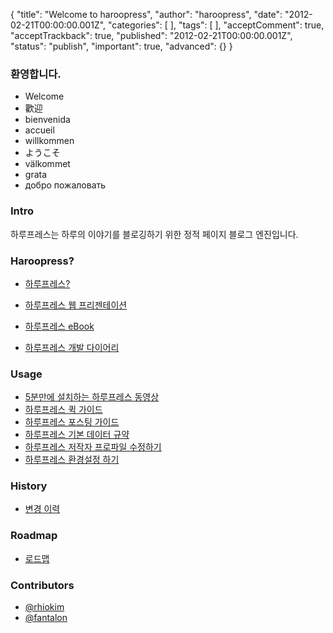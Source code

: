 {
    "title": "Welcome to haroopress",
    "author": "haroopress",
    "date": "2012-02-21T00:00:00.001Z",
    "categories": [
    ],
    "tags": [
    ],
    "acceptComment": true,
    "acceptTrackback": true,
    "published": "2012-02-21T00:00:00.001Z",
    "status": "publish",
    "important": true,
    "advanced": {}
}

### 환영합니다.
* Welcome
* 歡迎
* bienvenida
* accueil
* willkommen
* ようこそ
* välkommet
* grata
* добро пожаловать

### Intro
하루프레스는 하루의 이야기를 블로깅하기 위한 정적 페이지 블로그 엔진입니다.

### Haroopress?
* [하루프레스?](http://haroopress.com/about/)
* [하루프레스 웹 프리젠테이션](http://haroopress.com/slides/)

* [하루프레스 eBook](http://haroopress.com/book/)
* [하루프레스 개발 다이어리](http://haroopress.com/diary)

### Usage
* [5분만에 설치하는 하루프레스 동영상](http://haroopress.com/post/haroopress-install-guide-movie/)
* [하루프레스 퀵 가이드](http://haroopress.com/post/haroopress-quick-guide/)
* [하루프레스 포스팅 가이드](http://haroopress.com/post/haroopress-posting-guide/)
* [하루프레스 기본 데이터 규약](http://haroopress.com/post/haroopress-default-data-format/)
* [하루프레스 저작자 프로파일 수정하기](http://haroopress.com/post/haroopress-update-my-profile/)
* [하루프레스 환경설정 하기](http://haroopress.com/post/harupeureseu-hwangyeongseoljeong-hagi/)

### History
* [변경 이력](https://github.com/rhiokim/haroopress/wiki/Change-History)

### Roadmap
* [로드맵](http://haroopress.com/post/harupeureseu-gaebal-rodeumaeb/)

### Contributors
* [@rhiokim](http://twitter.com/rhiokim)
* [@fantalon](http://twitter.com/fantalon)
